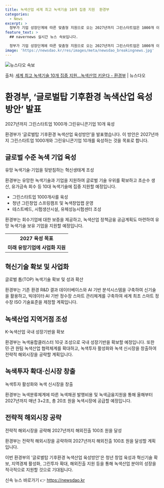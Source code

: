 ```yaml
---
title: 녹색산업 세계 최고 녹색기술 10개 집중 지원  환경부
categories:
  - News
excerpt: >
  정부가 기업 성장단계에 따른 맞춤형 지원으로 오는 2027년까지 그린스타트업은 1000개 이상, 예비 그린유…
feature_text: >
  ## navernews 실시간 뉴스 속보입니다.

  정부가 기업 성장단계에 따른 맞춤형 지원으로 오는 2027년까지 그린스타트업은 1000개 이상, 예비 그린유…
image: 'https://newsdao.kr/res/images/meta/newsdao_breakingnews.jpg'
---
```


![뉴스다오 속보](https://newsdao.kr/res/images/meta/newsdao_breakingnews.jpg)

<p>출처: <a href="https://newsdao.kr/3235" rel="dofollow">세계 최고 녹색기술 10개 집중 지원…녹색산업 키운다 - 환경부</a> | 뉴스다오</p>

<h1>환경부, ‘글로벌탑 기후환경 녹색산업 육성방안’ 발표</h1>

<p data-ke-size="size16">2027년까지 그린스타트업 1000개·그린유니콘기업 10개 육성</p>

환경부가 ‘글로벌탑 기후환경 녹색산업 육성방안’을 발표했습니다. 이 방안은 2027년까지 그린스타트업 1000개와 그린유니콘기업 10개를 육성하는 것을 목표로 합니다.

<h2>글로벌 수준 녹색 기업 육성</h2>

<p data-ke-size="size16">유망 녹색기술·기업을 뒷받침하는 혁신생태계 조성</p>

환경부는 유망한 녹색기술과 기업을 지원하여 글로벌 기술 우위를 확보하고 초순수 생산, 유가금속 회수 등 10대 녹색기술에 집중 지원할 예정입니다.

<ul>
  <li>그린스타트업 1000개사를 육성</li>
  <li>청년 그린창업 스프링캠프 및 녹색창업랩 운영</li>
  <li>테스트베드, 시험생산시설, 유체성능시험센터 조성</li>
</ul>

환경부는 회수기업에 대한 보증을 제공하고, 녹색산업 정책금융 공급계획도 마련하여 유망 녹색기술 보유 기업을 지원할 예정입니다.

<table>
  <tr>
    <td style="text-align: center; height: 17px;"><b>2027 육성 목표</b></td>
  </tr>
  <tr>
    <td style="text-align: center; height: 17px;"><b>미래 유망기업에 사업화 지원</b></td>
  </tr>
</table>

<h2>혁신기술 확보 및 사업화</h2>

<p data-ke-size="size16">글로벌 톱(TOP) 녹색기술 확보 및 성과 확산</p>

환경부는 기존 환경 R&D 결과 데이터베이스와 AI 기반 분석시스템을 구축하여 신기술을 활용하고, 빅데이터·AI 기반 정수장 스마트 관리체계를 구축하여 세계 최초 스마트 정수장 ISO 기술표준을 제정할 계획입니다.

<h2>녹색산업 지역거점 조성</h2>

<p data-ke-size="size16">K-녹색산업 국내 성장기반을 확보</p>

환경부는 녹색융합클러스터 10곳 조성으로 국내 성장기반을 확보할 예정입니다. 또한 민·관 원팀 녹색산업 협력체계를 확대하고, 녹색투자 활성화와 녹색 신시장을 창출하여 전략적 해외시장을 공략할 계획입니다.

<h2>녹색투자 확대·신시장 창출</h2>

<p data-ke-size="size16">녹색투자 활성화와 녹색 신시장을 창출</p>

환경부는 녹색분류체계에 따른 녹색채권 발행비용 및 녹색금융지원을 통해 올해부터 2027년까지 매년 3+2조, 총 20조 원을 녹색시장에 공급할 예정입니다.

<h2>전략적 해외시장 공략</h2>

<p data-ke-size="size16">전략적 해외시장을 공략해 2027년까지 해외진출 100조 원을 달성</p>

환경부는 전략적 해외시장을 공략하여 2027년까지 해외진출 100조 원을 달성할 계획입니다.

이번 환경부의 '글로벌탑 기후환경 녹색산업 육성방안'은 청년 창업 육성과 혁신기술 확보, 지역경제 활성화, 그린투자 확대, 해외진출 지원 등을 통해 녹색산업 분야의 성장을 적극적으로 지원할 것으로 기대됩니다. 

신속 뉴스 바로가기 👉 <a href="https://newsdao.kr" rel="dofollow">https://newsdao.kr</a>


